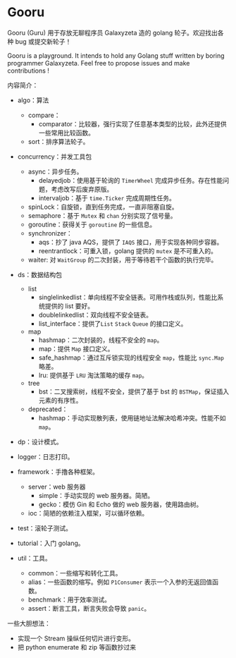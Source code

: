 # Gooru

Gooru (Guru) 用于存放无聊程序员 Galaxyzeta 造的 golang 轮子。欢迎找出各种 bug 或提交新轮子！

Gooru is a playground. It intends to hold any Golang stuff written by boring programmer Galaxyzeta. Feel free to propose issues and make contributions !

内容简介：
- algo：算法
	- compare：
		- comparator：比较器，强行实现了任意基本类型的比较，此外还提供一些常用比较函数。
	- sort：排序算法轮子。
- concurrency：并发工具包
	- async：异步任务。
		- delayedjob：使用基于轮询的 `TimerWheel` 完成异步任务。存在性能问题，考虑改写后废弃原版。
		- intervaljob：基于 `time.Ticker` 完成周期性任务。
	- spinLock：自旋锁，直到任务完成，一直非阻塞自旋。
	- semaphore：基于 `Mutex` 和 `chan` 分别实现了信号量。
	- goroutine：获得关于 `goroutine` 的一些信息。
	- synchronizer：
		- aqs：抄了 java AQS，提供了 `IAQS` 接口，用于实现各种同步容器。
		- reentrantlock：可重入锁，golang 提供的 `mutex` 是不可重入的。
	- waiter: 对 `WaitGroup` 的二次封装，用于等待若干个函数的执行完毕。
- ds：数据结构包
	- list
		- singlelinkedlist：单向线程不安全链表。可用作栈或队列，性能比系统提供的 list 要好。
		- doublelinkedlist：双向线程不安全链表。
		- list_interface：提供了`List` `Stack` `Queue` 的接口定义。
	- map
		- hashmap：二次封装的，线程不安全的 `map`。
		- map：提供 `Map` 接口定义。
		- safe_hashmap：通过互斥锁实现的线程安全 `map`，性能比 `sync.Map` 略差。
		- lru: 提供基于 `LRU` 淘汰策略的缓存 `map`。
	- tree
		- bst：二叉搜索树，线程不安全，提供了基于 bst 的 `BSTMap`，保证插入元素的有序性。
	- deprecated：
		- hashmap：手动实现散列表，使用链地址法解决哈希冲突。性能不如 `map`。
- dp：设计模式。

- logger：日志打印。
- framework：手撸各种框架。
	- server：web 服务器
		- simple：手动实现的 web 服务器。简陋。
		- gecko：模仿 Gin 和 Echo 做的 web 服务器，使用路由树。
	- ioc：简陋的依赖注入框架，可以循环依赖。
- test：滚轮子测试。
- tutorial：入门 golang。
- util：工具。
	- common：一些缩写和转化工具。
	- alias：一些函数的缩写。例如 `P1Consumer` 表示一个入参的无返回值函数。
	- benchmark：用于效率测试。
	- assert：断言工具，断言失败会导致 `panic`。

一些大胆想法：
- 实现一个 Stream 操纵任何切片进行变形。
- 把 python enumerate 和 zip 等函数抄过来